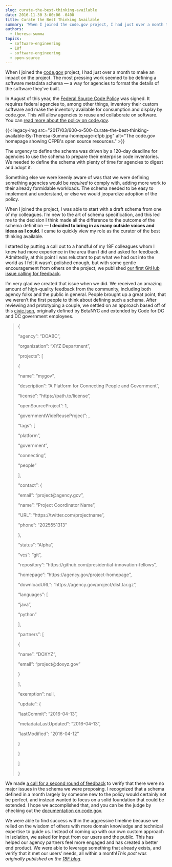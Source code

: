 ```yaml
---
slug: curate-the-best-thinking-available
date: 2016-11-30 3:00:06 -0400
title: Curate the Best Thinking Available
summary: 'When I joined the code.gov project, I had just over a month to make an impact on the project. The most pressing work seemed to be defining a software metadata schema &mdash; a way for agencies to format the details of the software they’ve built. In August of this year, the Federal Source Code Policy'
authors:
  - theresa-summa
topics:
  - software-engineering
  - 18f
  - software-engineering
  - open-source
---
```


When I joined the [<span class="s2">code.gov</span>](https://code.gov/) project, I had just over a month to make an impact on the project. The most pressing work seemed to be defining a software metadata schema — a way for agencies to format the details of the software they’ve built.

In August of this year, the [<span class="s3">Federal Source Code Policy</span>](https://sourcecode.cio.gov/) was signed. It requires federal agencies to, among other things, inventory their custom software and make the inventory available for consumption and display by code.gov. This will allow agencies to reuse and collaborate on software. You can [<span class="s3">read more about the policy on code.gov</span>](https://code.gov/#/policy-guide/docs/overview/introduction).

{{< legacy-img src="2017/03/600-x-500-Curate-the-best-thinking-available-By-Theresa-Summa-homepage-cfpb.jpg" alt="The code.gov homepage showing CFPB's open source resources." >}}

The urgency to define the schema was driven by a 120-day deadline for agencies to use the schema to prepare their enterprise code inventories. We needed to define the schema with plenty of time for agencies to digest and adopt it.

Something else we were keenly aware of was that we were defining something agencies would be _required_ to comply with, adding more work to their already formidable workloads. The schema needed to be easy to implement and understand, or else we would jeopardize adoption of the policy.

When I joined the project, I was able to start with a draft schema from one of my colleagues. I’m new to the art of schema specification, and this led me to the decision I think made all the difference to the outcome of the schema definition — **I decided to bring in as many outside voices and ideas as I could**. I came to quickly view my role as the curator of the best thinking available.

I started by putting a call out to a handful of my 18F colleagues whom I knew had more experience in the area than I did and asked for feedback. Admittedly, at this point I was reluctant to put what we had out into the world as I felt it wasn’t polished enough, but with some gentle encouragement from others on the project, we published [<span class="s3">our first GitHub issue calling for feedback</span>](https://github.com/presidential-innovation-fellows/code-gov-web/issues/41).

I’m very glad we created that issue when we did. We received an amazing amount of high-quality feedback from the community, including both agency folks and the public in general. People brought up a great point, that we weren’t the first people to think about defining such a schema. After reviewing and prototyping a couple, we settled on an approach based off of this [<span class="s3">civic.json</span>](http://open.dc.gov/civic.json/), originally defined by BetaNYC and extended by Code for DC and DC government employees.

> <p class="p3">
>   <span class="s1"><span class="Apple-converted-space"> </span></span><span class="s4">{</span>
> </p>
>
> <p class="p4">
>   <span class="s5"><span class="Apple-converted-space">  </span></span><span class="s1">&#8220;agency&#8221;</span><span class="s4">:</span> <span class="s6">&#8220;DOABC&#8221;</span><span class="s4">,</span>
> </p>
>
> <p class="p5">
>   <span class="s5"><span class="Apple-converted-space">  </span></span><span class="s7">&#8220;organization&#8221;</span><span class="s4">:</span> <span class="s1">&#8220;XYZ Department&#8221;</span><span class="s4">,</span>
> </p>
>
> <p class="p4">
>   <span class="s5"><span class="Apple-converted-space">  </span></span><span class="s1">&#8220;projects&#8221;</span><span class="s4">:</span> <span class="s4">[</span>
> </p>
>
> <p class="p3">
>   <span class="s1"><span class="Apple-converted-space">   </span></span><span class="s4">{</span>
> </p>
>
> <p class="p3">
>   <span class="s1"><span class="Apple-converted-space">    </span></span><span class="s7">&#8220;name&#8221;</span><span class="s4">:</span> <span class="s6">&#8220;mygov&#8221;</span><span class="s4">,</span>
> </p>
>
> <p class="p5">
>   <span class="s5"><span class="Apple-converted-space">    </span></span><span class="s7">&#8220;description&#8221;</span><span class="s4">:</span> <span class="s1">&#8220;A Platform for Connecting People and Government&#8221;</span><span class="s4">,</span>
> </p>
>
> <p class="p5">
>   <span class="s5"><span class="Apple-converted-space">    </span></span><span class="s7">&#8220;license&#8221;</span><span class="s4">:</span> <span class="s1">&#8220;https://path.to/license&#8221;</span><span class="s4">,</span>
> </p>
>
> <p class="p4">
>   <span class="s5"><span class="Apple-converted-space">    </span></span><span class="s1">&#8220;openSourceProject&#8221;</span><span class="s4">:</span> <span class="s8">1</span><span class="s4">,</span>
> </p>
>
> <p class="p4">
>   <span class="s5"><span class="Apple-converted-space">    </span></span><span class="s1">&#8220;governmentWideReuseProject&#8221;</span><span class="s4">:</span> <span class="s8"></span><span class="s4">,</span>
> </p>
>
> <p class="p3">
>   <span class="s1"><span class="Apple-converted-space">    </span></span><span class="s7">&#8220;tags&#8221;</span><span class="s4">:</span> <span class="s4">[</span>
> </p>
>
> <p class="p3">
>   <span class="s1"><span class="Apple-converted-space">     </span></span><span class="s6">&#8220;platform&#8221;</span><span class="s4">,</span>
> </p>
>
> <p class="p5">
>   <span class="s5"><span class="Apple-converted-space">     </span></span><span class="s1">&#8220;government&#8221;</span><span class="s4">,</span>
> </p>
>
> <p class="p5">
>   <span class="s5"><span class="Apple-converted-space">     </span></span><span class="s1">&#8220;connecting&#8221;</span><span class="s4">,</span>
> </p>
>
> <p class="p3">
>   <span class="s1"><span class="Apple-converted-space">     </span></span><span class="s6">&#8220;people&#8221;</span>
> </p>
>
> <p class="p3">
>   <span class="s1"><span class="Apple-converted-space">    </span></span><span class="s4">],</span>
> </p>
>
> <p class="p3">
>   <span class="s1"><span class="Apple-converted-space">    </span></span><span class="s7">&#8220;contact&#8221;</span><span class="s4">:</span> <span class="s4">{</span>
> </p>
>
> <p class="p5">
>   <span class="s5"><span class="Apple-converted-space">     </span></span><span class="s7">&#8220;email&#8221;</span><span class="s4">:</span> <span class="s1">&#8220;project@agency.gov&#8221;</span><span class="s4">,</span>
> </p>
>
> <p class="p5">
>   <span class="s5"><span class="Apple-converted-space">     </span></span><span class="s7">&#8220;name&#8221;</span><span class="s4">:</span> <span class="s1">&#8220;Project Coordinator Name&#8221;</span><span class="s4">,</span>
> </p>
>
> <p class="p5">
>   <span class="s5"><span class="Apple-converted-space">     </span></span><span class="s7">&#8220;URL&#8221;</span><span class="s4">:</span> <span class="s1">&#8220;https://twitter.com/projectname&#8221;</span><span class="s4">,</span>
> </p>
>
> <p class="p5">
>   <span class="s5"><span class="Apple-converted-space">     </span></span><span class="s7">&#8220;phone&#8221;</span><span class="s4">:</span> <span class="s1">&#8220;2025551313&#8221;</span>
> </p>
>
> <p class="p3">
>   <span class="s1"><span class="Apple-converted-space">    </span></span><span class="s4">},</span>
> </p>
>
> <p class="p3">
>   <span class="s1"><span class="Apple-converted-space">    </span></span><span class="s7">&#8220;status&#8221;</span><span class="s4">:</span> <span class="s6">&#8220;Alpha&#8221;</span><span class="s4">,</span>
> </p>
>
> <p class="p3">
>   <span class="s1"><span class="Apple-converted-space">    </span></span><span class="s7">&#8220;vcs&#8221;</span><span class="s4">:</span> <span class="s6">&#8220;git&#8221;</span><span class="s4">,</span>
> </p>
>
> <p class="p5">
>   <span class="s5"><span class="Apple-converted-space">    </span></span><span class="s7">&#8220;repository&#8221;</span><span class="s4">:</span> <span class="s1">&#8220;https://github.com/presidential-innovation-fellows&#8221;</span><span class="s4">,</span>
> </p>
>
> <p class="p5">
>   <span class="s5"><span class="Apple-converted-space">    </span></span><span class="s7">&#8220;homepage&#8221;</span><span class="s4">:</span> <span class="s1">&#8220;https://agency.gov/project-homepage&#8221;</span><span class="s4">,</span>
> </p>
>
> <p class="p5">
>   <span class="s5"><span class="Apple-converted-space">    </span></span><span class="s7">&#8220;downloadURL&#8221;</span><span class="s4">:</span> <span class="s1">&#8220;https://agency.gov/project/dist.tar.gz&#8221;</span><span class="s4">,</span>
> </p>
>
> <p class="p4">
>   <span class="s5"><span class="Apple-converted-space">    </span></span><span class="s1">&#8220;languages&#8221;</span><span class="s4">:</span> <span class="s4">[</span>
> </p>
>
> <p class="p3">
>   <span class="s1"><span class="Apple-converted-space">     </span></span><span class="s6">&#8220;java&#8221;</span><span class="s4">,</span>
> </p>
>
> <p class="p3">
>   <span class="s1"><span class="Apple-converted-space">     </span></span><span class="s6">&#8220;python&#8221;</span>
> </p>
>
> <p class="p3">
>   <span class="s1"><span class="Apple-converted-space">    </span></span><span class="s4">],</span>
> </p>
>
> <p class="p4">
>   <span class="s5"><span class="Apple-converted-space">    </span></span><span class="s1">&#8220;partners&#8221;</span><span class="s4">:</span> <span class="s4">[</span>
> </p>
>
> <p class="p3">
>   <span class="s1"><span class="Apple-converted-space">     </span></span><span class="s4">{</span>
> </p>
>
> <p class="p3">
>   <span class="s1"><span class="Apple-converted-space">      </span></span><span class="s7">&#8220;name&#8221;</span><span class="s4">:</span> <span class="s6">&#8220;DOXYZ&#8221;</span><span class="s4">,</span>
> </p>
>
> <p class="p5">
>   <span class="s5"><span class="Apple-converted-space">      </span></span><span class="s7">&#8220;email&#8221;</span><span class="s4">:</span> <span class="s1">&#8220;project@doxyz.gov&#8221;</span>
> </p>
>
> <p class="p3">
>   <span class="s1"><span class="Apple-converted-space">     </span></span><span class="s4">}</span>
> </p>
>
> <p class="p3">
>   <span class="s1"><span class="Apple-converted-space">    </span></span><span class="s4">],</span>
> </p>
>
> <p class="p4">
>   <span class="s5"><span class="Apple-converted-space">    </span></span><span class="s1">&#8220;exemption&#8221;</span><span class="s4">:</span> <span class="s4">null,</span>
> </p>
>
> <p class="p3">
>   <span class="s1"><span class="Apple-converted-space">    </span></span><span class="s7">&#8220;update&#8221;</span><span class="s4">:</span> <span class="s4">{</span>
> </p>
>
> <p class="p4">
>   <span class="s5"><span class="Apple-converted-space">     </span></span><span class="s1">&#8220;lastCommit&#8221;</span><span class="s4">:</span> <span class="s6">&#8220;2016-04-13&#8221;</span><span class="s4">,</span>
> </p>
>
> <p class="p4">
>   <span class="s5"><span class="Apple-converted-space">     </span></span><span class="s1">&#8220;metadataLastUpdated&#8221;</span><span class="s4">:</span> <span class="s6">&#8220;2016-04-13&#8221;</span><span class="s4">,</span>
> </p>
>
> <p class="p4">
>   <span class="s5"><span class="Apple-converted-space">     </span></span><span class="s1">&#8220;lastModified&#8221;</span><span class="s4">:</span> <span class="s6">&#8220;2016-04-12&#8221;</span>
> </p>
>
> <p class="p3">
>   <span class="s1"><span class="Apple-converted-space">    </span></span><span class="s4">}</span>
> </p>
>
> <p class="p3">
>   <span class="s1"><span class="Apple-converted-space">   </span></span><span class="s4">}</span>
> </p>
>
> <p class="p3">
>   <span class="s1"><span class="Apple-converted-space">  </span></span><span class="s4">]</span>
> </p>
>
> <p class="p3">
>   <span class="s1"><span class="Apple-converted-space"> </span></span><span class="s4">}</span>
> </p>

We made [<span class="s3">a call for a second round of feedback</span>](https://github.com/presidential-innovation-fellows/code-gov-web/issues/44) to verify that there were no major issues in the schema we were proposing. I recognized that a schema defined in a month largely by someone new to the policy would certainly not be perfect, and instead wanted to focus on a solid foundation that could be extended. I hope we accomplished that, and you can be the judge by checking out the [<span class="s3">documentation on code.gov</span>](https://code.gov/#/policy-guide/docs/compliance/inventory-code).

We were able to find success within the aggressive timeline because we relied on the wisdom of others with more domain knowledge and technical expertise to guide us. Instead of coming up with our own custom approach in isolation, we asked for input from our users and the public. This has helped our agency partners feel more engaged and has created a better end product. We were able to leverage something that already exists, and verify that it met our users’ needs, all within a month!_This post was originally published on the [18F blog](https://18f.gsa.gov/blog/)._
